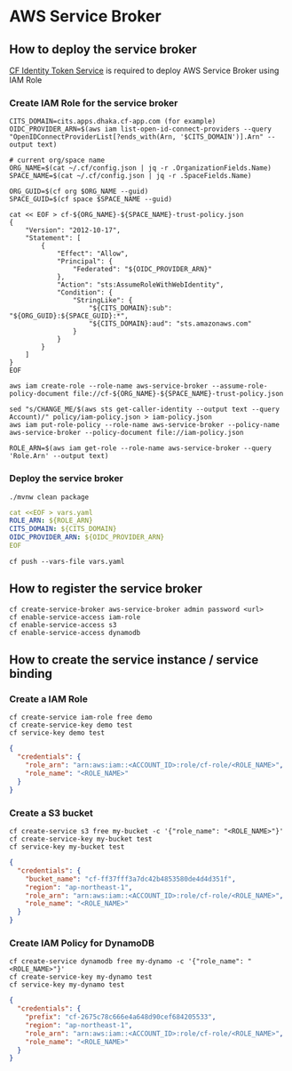 # AWS Service Broker

## How to deploy the service broker 

[CF Identity Token Service](https://github.com/making/cf-identity-token-service) is required to deploy AWS Service Broker using IAM Role

### Create IAM Role for the service broker

```
CITS_DOMAIN=cits.apps.dhaka.cf-app.com (for example)
OIDC_PROVIDER_ARN=$(aws iam list-open-id-connect-providers --query "OpenIDConnectProviderList[?ends_with(Arn, '$CITS_DOMAIN')].Arn" --output text)

# current org/space name
ORG_NAME=$(cat ~/.cf/config.json | jq -r .OrganizationFields.Name)
SPACE_NAME=$(cat ~/.cf/config.json | jq -r .SpaceFields.Name)

ORG_GUID=$(cf org $ORG_NAME --guid)
SPACE_GUID=$(cf space $SPACE_NAME --guid)

cat << EOF > cf-${ORG_NAME}-${SPACE_NAME}-trust-policy.json
{
    "Version": "2012-10-17",
    "Statement": [
        {
            "Effect": "Allow",
            "Principal": {
                "Federated": "${OIDC_PROVIDER_ARN}"
            },
            "Action": "sts:AssumeRoleWithWebIdentity",
            "Condition": {
                "StringLike": {
                    "${CITS_DOMAIN}:sub": "${ORG_GUID}:${SPACE_GUID}:*",
                    "${CITS_DOMAIN}:aud": "sts.amazonaws.com"
                }
            }
        }
    ]
}
EOF

aws iam create-role --role-name aws-service-broker --assume-role-policy-document file://cf-${ORG_NAME}-${SPACE_NAME}-trust-policy.json
```

```
sed "s/CHANGE_ME/$(aws sts get-caller-identity --output text --query Account)/" policy/iam-policy.json > iam-policy.json
aws iam put-role-policy --role-name aws-service-broker --policy-name aws-service-broker --policy-document file://iam-policy.json
```

```
ROLE_ARN=$(aws iam get-role --role-name aws-service-broker --query 'Role.Arn' --output text)
```

### Deploy the service broker

```
./mvnw clean package
```

```yaml
cat <<EOF > vars.yaml
ROLE_ARN: ${ROLE_ARN}
CITS_DOMAIN: ${CITS_DOMAIN}
OIDC_PROVIDER_ARN: ${OIDC_PROVIDER_ARN}
EOF
```

```
cf push --vars-file vars.yaml
```

## How to register the service broker

```
cf create-service-broker aws-service-broker admin password <url>
cf enable-service-access iam-role
cf enable-service-access s3
cf enable-service-access dynamodb
```

## How to create the service instance / service binding

### Create a IAM Role

```
cf create-service iam-role free demo
cf create-service-key demo test
cf service-key demo test
```

```json
{
  "credentials": {
    "role_arn": "arn:aws:iam::<ACCOUNT_ID>:role/cf-role/<ROLE_NAME>",
    "role_name": "<ROLE_NAME>"
  }
}
```

### Create a S3 bucket

```
cf create-service s3 free my-bucket -c '{"role_name": "<ROLE_NAME>"}'
cf create-service-key my-bucket test
cf service-key my-bucket test
```

```json
{
  "credentials": {
    "bucket_name": "cf-ff37fff3a7dc42b4853580de4d4d351f",
    "region": "ap-northeast-1",
    "role_arn": "arn:aws:iam::<ACCOUNT_ID>:role/cf-role/<ROLE_NAME>",
    "role_name": "<ROLE_NAME>"
  }
}
```

### Create IAM Policy for DynamoDB

```
cf create-service dynamodb free my-dynamo -c '{"role_name": "<ROLE_NAME>"}'
cf create-service-key my-dynamo test
cf service-key my-dynamo test
```

```json
{
  "credentials": {
    "prefix": "cf-2675c78c666e4a648d90cef684205533",
    "region": "ap-northeast-1",
    "role_arn": "arn:aws:iam::<ACCOUNT_ID>:role/cf-role/<ROLE_NAME>",
    "role_name": "<ROLE_NAME>"
  }
}
```